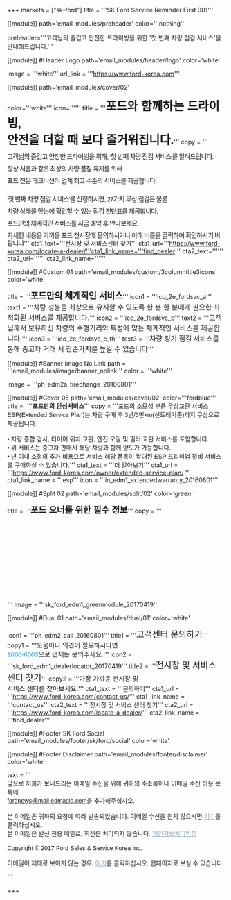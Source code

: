 
+++
markets = ["sk-ford"]
title = '''SK Ford Service Reminder First 001'''

[[module]]
path='email_modules/preheader'
color='''nothing'''

   preheader='''고객님의 즐겁고 안전한 드라이빙을 위한 '첫 번째 차량 점검 서비스'을 안내해드립니다.'''

[[module]] #Header Logo
path='email_modules/header/logo'
color='white'

  image = '''white'''
  url_link = '''https://www.ford-korea.com'''

[[module]]
path='email_modules/cover/02'

color='''white'''
icon=''''''
 title = '''<span style="font-Size:27px;font-family:'Nanum Gothic',Malgun Gothic,sans-serif"><b>포드와 함께하는 드라이빙,<br />안전을 더할 때 보다 즐거워집니다.</b></span>'''
  copy = '''<span style="font-size:15px;line-height: 14px;font-family:'Nanum Gothic',Malgun Gothic,sans-serif;letter-spacing: -1px;"><br /><br />고객님의 즐겁고 안전한 드라이빙을 위해, '첫 번째 차량 점검 서비스'를 알려드립니다.<br /><br />항상 처음과 같은 최상의 차량 품질 유지를 위해<br /><br />포드 전문 테크니션이 업계 최고 수준의 서비스를 제공합니다.<br /><br /><br />'첫 번째 차량 점검 서비스'를 신청하시면, 27가지 무상 점검은 물론<br /><br />차량 상태를 한눈에 확인할 수 있는 점검 진단표를 제공합니다.<br /><br />포드만의 체계적인 서비스를 지금 예약 후 만나보세요.<br /><br />자세한 내용은 가까운 포드 전시장에 문의하시거나 아래 버튼을 클릭하여 확인하시기 바랍니다</span>'''
cta1_text='''<span style="font-family:'Nanum Gothic',Malgun Gothic,sans-serif">전시장 및 서비스센터 찾기</span>'''
cta1_url='''https://www.ford-korea.com/locate-a-dealer/'''cta1_link_name='''find_dealer'''
cta2_text=''''''
cta2_url=''''''
cta2_link_name=''''''

[[module]] #Custom 01
path='email_modules/custom/3columntitle3icons'
color='white'

title = '''<span style="font-size:20px;font-family:'Nanum Gothic',Malgun Gothic,sans-serif"><b>포드만의 체계적인 서비스</b></span>'''
  icon1 = '''ico_2e_fordsvc_a'''
  text1 = '''<span style="font-size:16px;font-family:'Nanum-Gothic',Malgun Gothic,sans-serif">차량 성능을 최상으로 유지할 수 있도록 한 분 한 분에게 필요한 최적화된 서비스를 제공합니다.</span>'''
  icon2 = '''ico_2e_fordsvc_b'''
  text2 = '''<span style="font-size:16px;font-family:'Nanum-Gothic',Malgun Gothic,sans-serif">고객님께서 보유하신 차량의 주행거리와 특성에 맞는 체계적인 서비스를 제공합니다.</span>'''
  icon3 = '''ico_2e_fordsvc_c_th'''
  text3 = '''<span style="font-size:16px;font-family:'Nanum-Gothic',Malgun Gothic,sans-serif">차량 정기 점검 서비스를 통해 중고차 거래 시 잔존가치를 높일 수 있습니다</span>'''

[[module]] #Banner Image No Link
path = '''email_modules/image/banner_nolink'''
color = '''white'''

  image = '''ph_edm2a_tirechange_20160801'''

[[module]] #Cover 05
path='email_modules/cover/02'
color='''fordblue'''
title = ''''<span style="font-family:'Nanum Gothic',Malgun Gothic,sans-serif"><b>포드만의 안심서비스</b></span>'''
copy = '''<span style="font-family:'Nanum Gothic',Malgun Gothic,sans-serif">포드의 소모성 부품 무상교환 서비스 ESP(Extended Service Plan)는 차량 구매 후 3년/6만km(선도래기준)까지 무상으로 제공됩니다.<br/><br/> &#8226; 차량 종합 검사, 타이어 위치 교환, 엔진 오일 및 필터 교환 서비스를 포함합니다.<br/> &#8226; 위 서비스는 중고차 판매시 해당 차량과 함께 양도가 가능합니다.<br/> &#8226; 년 이내 소정의 추가 비용으로 서비스 해당 품목이 확대된 ESP 프리미엄 정비 서비스를 구매하실 수 있습니다.</span>'''
cta1_text = '''<span style="font-family:'Nanum Gothic',Malgun Gothic,sans-serif">더 알아보기</span>'''
cta1_url = '''https://www.ford-korea.com/owner/extended-service-plan/ '''
cta1_link_name = '''esp'''
icon = '''in_edm1_extendedwarranty_20160801'''

[[module]] #Split 02
path='email_modules/split/02'
color='green'

  title = '''<span style="font-family:'Nanum Gothic',Malgun Gothic,sans-serif;font-size:20px;"><b>포드 오너를 위한 필수 정보</b></span>'''
  copy = '''<span style="color:#FFFFFF;font-family:'Nanum Gothic',Malgun Gothic,sans-serif">포드 웹사이트에는 더 쉽게 차량을 관리할 수 있도록 돕는 값진 정보가 가득합니다.<br/>아래의 링크를 클릭하시면 고객님께 꼭 필요한 서비스 정보를 확인하실 수 있습니다.<br/><br/>
	<ul style="margin: 20px; padding: 0;text-decoration:underline; color:#FFFFFF">
		<li><a href="https://www.ford-korea.com/owner/emergency/" name="era" style="text-decoration:underline; color:#FFFFFF;">24시간 긴급출동 서비스</a></li>
        <li><a href="https://www.ford-korea.com/owner/warranty/" name="warranty" style="text-decoration:underline; color:#FFFFFF;">보증 서비스</a></li>
		<li><a href="https://www.ford-korea.com/owner/maintenance/" name="vehicle_maintenance" style="text-decoration:underline; color:#FFFFFF;font-family:'Nanum Gothic',Malgun Gothic,sans-serif;">차량 관리</a></li>
		<li><a href="https://www.ford-korea.com/owner/genuine-service/" name="genuine_service" style="text-decoration:underline; color:#FFFFFF;font-family:'Nanum Gothic',Malgun Gothic,sans-serif;">전문가의 공인 서비스</a></li>
		<li><a href="https://www.ford-korea.com/owner/recall-guidance/" name="recall_guidance" style="text-decoration:underline; color:#FFFFFF;font-family:'Nanum Gothic',Malgun Gothic,sans-serif;">리콜 안내</a></li>
	</ul></span>'''
  image = '''sk_ford_edm1_greenmodule_20170419'''

[[module]] #Dual 01
path='email_modules/dual/01'
color='white'

  icon1 = '''ph_edm2_call_20160801'''
  title1 = '''<span style="font-size:20px;font-family:'Nanum Gothic',Malgun Gothic,sans-serif">고객센터 문의하기</span>'''
  copy1 = '''<span style="font-size:15px;font-family:'Nanum Gothic',Malgun Gothic,sans-serif">도움이나 의견이 필요하시다면 <br/><a href="tel:1600-6003" name="tel" style="text-decoration:none; color:#2d96cd;">1600-6003</a>으로 언제든 문의주세요.</span>'''
  icon2 = '''sk_ford_edm1_dealerlocator_20170419'''
  title2 = '''<span style="font-size:20px; font-family:'Nanum Gothic',Malgun Gothic,sans-serif">전시장 및 서비스 센터 찾기</span>'''
  copy2 = '''<span style="font-size:15px;font-family:Nanum Gothic,Malgun Gothic,sans-serif">가장 가까운 전시장 및<br />서비스 센터를 찾아보세요.</span>'''
  cta1_text = '''<span style="font-family:'Nanum Gothic',Malgun Gothic,sans-serif">문의하기</span>'''
  cta1_url = '''https://www.ford-korea.com/contact-us/'''
  cta1_link_name = '''contact_us'''
  cta2_text = '''<span style="font-family:Malgun Gothic,sans-serif">전시장 및 서비스 센터 찾기</span>'''
  cta2_url = '''https://www.ford-korea.com/locate-a-dealer/'''
  cta2_link_name = '''find_dealer'''

[[module]] #Footer SK Ford Social
path='email_modules/footer/sk/ford/social'
color='white'

[[module]] #Footer Disclaimer
path='email_modules/footer/disclaimer'
color='white'

text = '''<span style="font-family:'Nanum Gothic',Malgun Gothic,sans-serif"><br/>앞으로 저희가 보내드리는 이메일 수신을 위해 귀하의 주소록이나 이메일 수신 허용 목록에 <br/><span style="font-family:'Nanum Gothic',Malgun Gothic,sans-serif; text-decoration:underline;">fordnews@mail.edmasia.com</span>을 추가해주십시오.<br/><br/>본 이메일은 귀하의 요청에 따라 발송되었습니다. 이메일 수신을 원치 않으시면 <a href="<%unsubscribe_link_text%>" style="color:#91a4b1; text-decoration:underline">여기</a>를 클릭하십시오. <br />본 이메일은 발신 전용 메일로, 회신은 처리되지 않습니다. <a href="https://www.ford-korea.com/privacy/" name="privacy" style="text-decoration:underline; color:#91a4b1;">개인정보처리방침</a> <br/><br/>Copyright © 2017 Ford Sales & Service Korea Inc.<br /><br />이메일이 제대로 보이지 않는 경우, <span class="mobile-display-block"></span><a href="<%syslink_message_read url='/public/read_message.jsp'%>" style="color:#91a4b1; text-decoration:underline">여기</a>를 클릭하십시오. 웹페이지로 보실 수 있습니다.<p> </p><p> </p><p> </p></span>'''

+++
